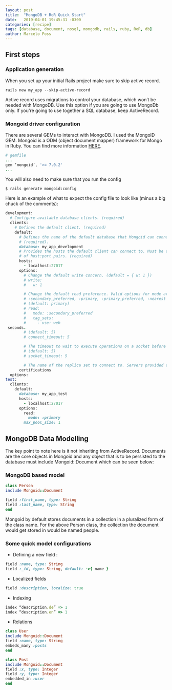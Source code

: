 ```yaml
---
layout: post
title:  "MongoDB + RoR Quick Start"
date:   2019-04-01 19:45:31 -0300
categories: [recipe]
tags: [database, document, nosql, mongodb, rails, ruby, RoR, db]
author: Marcelo Foss
---
```


## First steps

### Application generation  
When you set up your initial Rails project make sure to skip active record.
```
rails new my_app --skip-active-record
```
Active record uses migrations to control your database, which won’t be needed with MongoDB. Use this option if you are going to use MongoDb only. If you're going to use together a SQL database, keep ActiveRecord.

### Mongoid driver configuration
There are several GEMs to interact with MongoDB. I used the MongoID GEM.
Mongoid is a ODM (object document mapper) framework for Mongo in Ruby.
You can find more information [HERE](https://docs.mongodb.com/mongoid/current/).
``` ruby
# gemfile
...
gem ‘mongoid’, '>= 7.0.2'
...
```
You will also need to make sure that you run the config
```
$ rails generate mongoid:config
```
Here is an example of what to expect the config file to look like (minus a big chuck of the comments):

``` ruby
development:
  # Configure available database clients. (required)
  clients:
    # Defines the default client. (required)
    default:
      # Defines the name of the default database that Mongoid can connect to.
      # (required).
      database: my_app_development
      # Provides the hosts the default client can connect to. Must be an array
      # of host:port pairs. (required)
      hosts:
        - localhost:27017
      options:
        # Change the default write concern. (default = { w: 1 })
        # write:
        #   w: 1

        # Change the default read preference. Valid options for mode are: :secondary,
        # :secondary_preferred, :primary, :primary_preferred, :nearest
        # (default: primary)
        # read:
        #   mode: :secondary_preferred
        #   tag_sets:
        #     - use: web
 seconds.
        # (default: 5)
        # connect_timeout: 5

        # The timeout to wait to execute operations on a socket before raising an error.
        # (default: 5)
        # socket_timeout: 5

        # The name of the replica set to connect to. Servers provided as seeds that do
      certifications
  options:
test:
  clients:
    default:
      database: my_app_test
      hosts:
        - localhost:27017
      options:
        read:
          mode: :primary
        max_pool_size: 1
```

## MongoDB Data Modelling
The key point to note here is it not inheriting from ActiveRecord. Documents are the core objects in Mongoid and any object that is to be persisted to the database must include Mongoid::Document which can be seen below:

### MongoDB based model
```ruby
class Person
include Mongoid::Document

field :first_name, type: String
field :last_name, type: String
end
```
Mongoid by default stores documents in a collection in a pluralized form of the class name. For the above Person class, the collection the document would get stored in would be named people.

### Some quick model configurations

* Defining a new field :
```ruby
field :name, type: String
field :_id, type: String, default: ->{ name }
```
* Localized fields
```ruby
field :description, localize: true
```
* Indexing
```ruby
index “description.de” => 1
index “description.en” => 1
```
* Relations
```ruby
class User
include Mongoid::Document
field :name, type: String
embeds_many :posts
end

class Post
include Mongoid::Document
field :x, type: Integer
field :y, type: Integer
embedded_in :user
end
```
